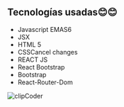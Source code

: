  
## Tecnologías usadas😊😊

- Javascript EMAS6
- JSX
- HTML 5
- CSSCancel changes
- REACT JS
- React Bootstrap
- Bootstrap
- React-Router-Dom

![clipCoder](https://user-images.githubusercontent.com/84952233/147513802-ed92901b-59e5-4518-a76a-46e4f519b242.gif)
